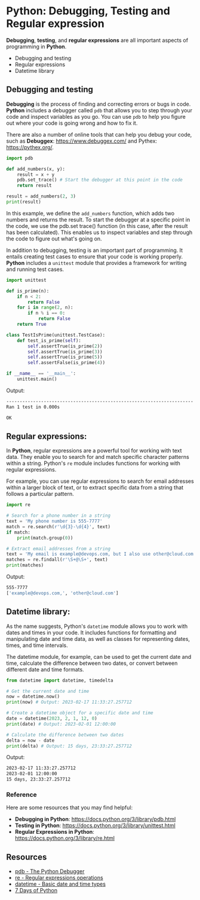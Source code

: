 # Python: Debugging, Testing and Regular expression

**Debugging**, **testing**, and **regular expressions** are all important aspects of programming in **Python**.

- Debugging and testing
- Regular expressions
- Datetime library

## Debugging and testing

**Debugging** is the process of finding and correcting errors or bugs in code. **Python** includes a debugger called `pdb` that allows you to step through your code and inspect variables as you go. You can use `pdb` to help you figure out where your code is going wrong and how to fix it.

There are also a number of online tools that can help you debug your code, such as **Debuggex**: https://www.debuggex.com/ and Pythex: https://pythex.org/.

``` python
import pdb

def add_numbers(x, y):
    result = x + y
    pdb.set_trace() # Start the debugger at this point in the code
    return result

result = add_numbers(2, 3)
print(result)
```

In this example, we define the `add_numbers` function, which adds two numbers and returns the result. To start the debugger at a specific point in the code, we use the pdb.set trace() function (in this case, after the result has been calculated). This enables us to inspect variables and step through the code to figure out what's going on.

In addition to debugging, testing is an important part of programming. It entails creating test cases to ensure that your code is working properly. **Python** includes a `unittest` module that provides a framework for writing and running test cases.


``` python
import unittest

def is_prime(n):
    if n < 2:
        return False
    for i in range(2, n):
        if n % i == 0:
            return False
    return True

class TestIsPrime(unittest.TestCase):
    def test_is_prime(self):
        self.assertTrue(is_prime(2))
        self.assertTrue(is_prime(3))
        self.assertTrue(is_prime(5))
        self.assertFalse(is_prime(4))

if __name__ == '__main__':
    unittest.main()

```

Output:

``` bash
----------------------------------------------------------------------
Ran 1 test in 0.000s

OK
```

## Regular expressions:

In **Python**, regular expressions are a powerful tool for working with text data. They enable you to search for and match specific character patterns within a string. Python's `re` module includes functions for working with regular expressions.

For example, you can use regular expressions to search for email addresses within a larger block of text, or to extract specific data from a string that follows a particular pattern.

``` python
import re

# Search for a phone number in a string
text = 'My phone number is 555-7777'
match = re.search(r'\d{3}-\d{4}', text)
if match:
    print(match.group(0))

# Extract email addresses from a string
text = 'My email is example@devops.com, but I also use other@cloud.com'
matches = re.findall(r'\S+@\S+', text)
print(matches)
```

Output:

``` bash
555-7777
['example@devops.com,', 'other@cloud.com']
```

## Datetime library:

As the name suggests, Python's `datetime` module allows you to work with dates and times in your code. It includes functions for formatting and manipulating date and time data, as well as classes for representing dates, times, and time intervals.

The datetime module, for example, can be used to get the current date and time, calculate the difference between two dates, or convert between different date and time formats.

``` python
from datetime import datetime, timedelta

# Get the current date and time
now = datetime.now()
print(now) # Output: 2023-02-17 11:33:27.257712

# Create a datetime object for a specific date and time
date = datetime(2023, 2, 1, 12, 0)
print(date) # Output: 2023-02-01 12:00:00

# Calculate the difference between two dates
delta = now - date
print(delta) # Output: 15 days, 23:33:27.257712
```

Output:

``` bash
2023-02-17 11:33:27.257712
2023-02-01 12:00:00
15 days, 23:33:27.257712
```

### Reference

Here are some resources that you may find helpful:

- **Debugging in Python**: https://docs.python.org/3/library/pdb.html
- **Testing in Python**: https://docs.python.org/3/library/unittest.html
- **Regular Expressions in Python**: https://docs.python.org/3/library/re.html

## Resources

- [pdb - The Python Debugger](https://docs.python.org/3/library/pdb.html)
- [re - Regular expressions operations](https://docs.python.org/3/library/re.html)
- [datetime - Basic date and time types](https://docs.python.org/3/library/datetime.html)
- [7 Days of Python](https://7daysofpython.com/days/day4/)

